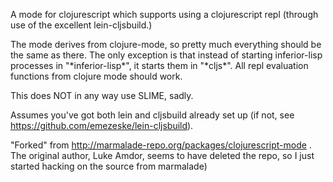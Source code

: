 A mode for clojurescript which supports using a clojurescript repl (through use of the excellent
lein-cljsbuild.)

The mode derives from clojure-mode, so pretty much everything should
be the same as there. The only exception is that instead of starting
inferior-lisp processes in "\*inferior-lisp\*", it starts them in
"\*cljs\*". All repl evaluation functions from clojure mode should
work.

This does NOT in any way use SLIME, sadly. 

Assumes you've got both lein and cljsbuild already set up (if not, see https://github.com/emezeske/lein-cljsbuild).

"Forked" from http://marmalade-repo.org/packages/clojurescript-mode . The original author, Luke Amdor, seems to have deleted the repo, so I just started hacking on the source from marmalade)

